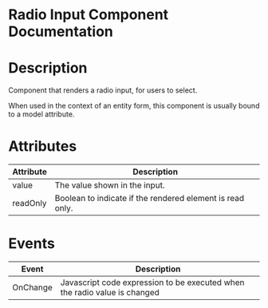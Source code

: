 # Radio Input Component Documentation

# Description

Component that renders a radio input, for users to select.

When used in the context of an entity form, this component is usually bound to a model attribute.

# Attributes

| Attribute | Description                                               |
| --------- | --------------------------------------------------------- |
| value     | The value shown in the input.                             |
| readOnly  | Boolean to indicate if the rendered element is read only. |

# Events

| Event    | Description                                                               |
| -------- | ------------------------------------------------------------------------- |
| OnChange | Javascript code expression to be executed when the radio value is changed |
